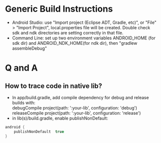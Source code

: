 # Generic Build Instructions
* Android Studio: use "Import project (Eclipse ADT, Gradle, etc)", or "File" > "Import Project", local.properties file will be created. Double check sdk and ndk directories are setting correctly in that file.
* Command Line: set up two environment variables ANDROID_HOME (for sdk dir) and ANDROID_NDK_HOME(for ndk dir), then "gradlew assembleDebug"


# Q and A
## How to trace code in native lib?   
* In app/build.gradle, add compile dependency for debug and release builds with:   
debugCompile project(path: ':your-lib', configuration: 'debug')   
releaseCompile project(path: ':your-lib', configuration: 'release')
* in lib(s)/build.gradle, enable publishNonDefault:    
```java
android {
    publishNonDefault  true
}
```
